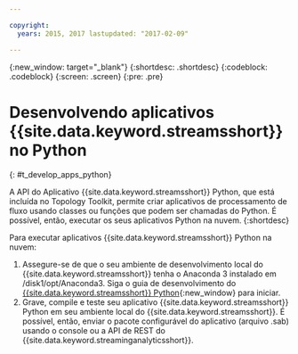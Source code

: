 ```yaml
---

copyright:
  years: 2015, 2017 lastupdated: "2017-02-09"

---
```


<!-- Attribute definitions --> 
{:new_window: target="_blank"}
{:shortdesc: .shortdesc}
{:codeblock: .codeblock}
{:screen: .screen}
{:pre: .pre}

# Desenvolvendo aplicativos {{site.data.keyword.streamsshort}} no Python
{: #t_develop_apps_python}

 

A API do Aplicativo {{site.data.keyword.streamsshort}} Python, que está incluída no Topology Toolkit, permite criar aplicativos de processamento de
fluxo usando classes ou funções que podem ser chamadas do Python. É possível, então, executar os seus aplicativos Python na nuvem.
{:shortdesc}

Para executar aplicativos {{site.data.keyword.streamsshort}} Python na nuvem:

1. Assegure-se de que o seu ambiente de desenvolvimento local do {{site.data.keyword.streamsshort}} tenha o Anaconda 3 instalado em /disk1/opt/Anaconda3. Siga
o guia de desenvolvimento do
[{{site.data.keyword.streamsshort}}
Python](http://ibmstreams.github.io/streamsx.documentation/docs/latest/python/python-appapi-devguide/){:new_window} para iniciar. 
2. Grave, compile e teste seu aplicativo {{site.data.keyword.streamsshort}} Python em seu ambiente local do {{site.data.keyword.streamsshort}}. É
possível, então, enviar o pacote configurável do aplicativo (arquivo .sab) usando o console ou a API de REST do {{site.data.keyword.streaminganalyticsshort}}. 
